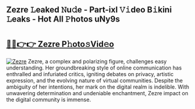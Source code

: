 ## Zezre 𝙻eaked 𝙽u𝚍e - Part-ixI 𝚅𝚒deo B𝚒kini 𝙻eaks - Hot All 𝙿hotos uNy9s

# <h2><a href="http://ld51fw.urlbe.top/?page=Zezre">🔗🔗👉👉 Zezre P𝚑oto𝚜Vid𝚎o</a></h2>

[![Zezre](https://i.imgur.com/eBuTRDB.gif)](http://ld51fw.urlbe.top/?page=Zezre)
Zezre, a complex and polarizing figure, challenges easy understanding. Her groundbreaking style of online communication has enthralled and infuriated critics, igniting debates on privacy, artistic expression, and the evolving nature of virtual communities. Despite the ambiguity of her intentions, her mark on the digital realm is indelible. With unwavering determination and undeniable enchantment, Zezre impact on the digital community is immense.
